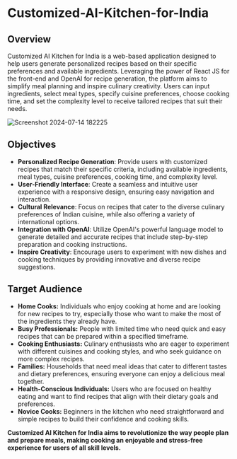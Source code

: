 # Customized-AI-Kitchen-for-India

## Overview
Customized AI Kitchen for India is a web-based application designed to help users generate personalized recipes based on their specific preferences and available ingredients. Leveraging the power of React JS for the front-end and OpenAI for recipe generation, the platform aims to simplify meal planning and inspire culinary creativity. Users can input ingredients, select meal types, specify cuisine preferences, choose cooking time, and set the complexity level to receive tailored recipes that suit their needs.

![Screenshot 2024-07-14 182225](https://github.com/user-attachments/assets/835b4bbf-e82c-4c3c-a0d0-d951e0eb3d94)


## Objectives
- **Personalized Recipe Generation**: Provide users with customized recipes that match their specific criteria, including available ingredients, meal types, cuisine preferences, cooking time, and complexity level.
- **User-Friendly Interface**: Create a seamless and intuitive user experience with a responsive design, ensuring easy navigation and interaction.
- **Cultural Relevance**: Focus on recipes that cater to the diverse culinary preferences of Indian cuisine, while also offering a variety of international options.
- **Integration with OpenAI**: Utilize OpenAI's powerful language model to generate detailed and accurate recipes that include step-by-step preparation and cooking instructions.
- **Inspire Creativity**: Encourage users to experiment with new dishes and cooking techniques by providing innovative and diverse recipe suggestions.

## Target Audience
- **Home Cooks:** Individuals who enjoy cooking at home and are looking for new recipes to try, especially those who want to make the most of the ingredients they already have.
- **Busy Professionals:** People with limited time who need quick and easy recipes that can be prepared within a specified timeframe.
- **Cooking Enthusiasts:** Culinary enthusiasts who are eager to experiment with different cuisines and cooking styles, and who seek guidance on more complex recipes.
- **Families:** Households that need meal ideas that cater to different tastes and dietary preferences, ensuring everyone can enjoy a delicious meal together.
- **Health-Conscious Individuals:** Users who are focused on healthy eating and want to find recipes that align with their dietary goals and preferences.
- **Novice Cooks:** Beginners in the kitchen who need straightforward and simple recipes to build their confidence and cooking skills.

**Customized AI Kitchen for India aims to revolutionize the way people plan and prepare meals, making cooking an enjoyable and stress-free experience for users of all skill levels.**
